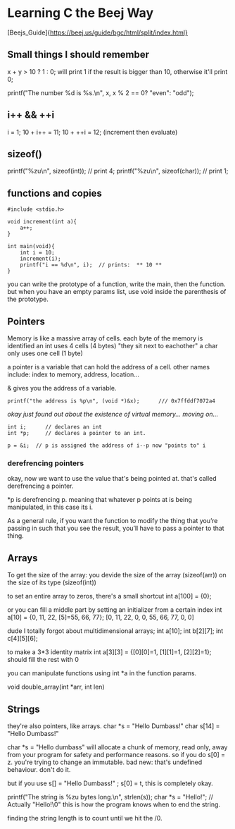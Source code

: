 # Learning C the Beej Way

[Beejs_Guide]{https://beej.us/guide/bgc/html/split/index.html}

## Small things I should remember
x + y > 10 ? 1 : 0;
will print 1 if the result is bigger than 10, otherwise it'll print 0;

printf("The number %d is %s.\n", x, x % 2 == 0? "even": "odd");

## i++ && ++i
i = 1;
10 + i++ = 11;
10 + ++i = 12; (increment then evaluate)

## sizeof()
printf("%zu\n", sizeof(int)); // print 4; 
printf("%zu\n", sizeof(char)); // print 1; 

## functions and copies

```
#include <stdio.h>

void increment(int a){
    a++;
}

int main(void){
    int i = 10;
    increment(i);
    printf("i == %d\n", i);  // prints:  ** 10 **
}
```

you can write the prototype of a function, write the main, then the function.
but when you have an empty params list, use void inside the parenthesis of the prototype.

## Pointers

Memory is like a massive array of cells.
each byte of the memory is identified
an int uses 4 cells (4 bytes) "they sit next to eachother"
a char only uses one cell (1 byte)

a pointer is a variable that can hold the address of a cell. 
other names include: index to memory, address, location...

& gives you the address of a variable.
```
printf("the address is %p\n", (void *)&x);      /// 0x7ffddf7072a4
```

*okay just found out about the existence of virtual memory... moving on...*

```
int i;      // declares an int
int *p;     // declares a pointer to an int. 

p = &i;  // p is assigned the address of i--p now "points to" i
```

### derefrencing pointers

okay, now we want to use the value that's being pointed at.
that's called derefrencing a pointer.

*p is derefrencing p.
meaning that whatever p points at is being manipulated, in this case its i.

As a general rule, if you want the function to modify the thing that you’re passing in such that you see the result, you’ll have to pass a pointer to that thing.

## Arrays

To get the size of the array: you devide the size of the array (sizeof(arr)) on the size of its type (sizeof(int)) 

to set an entire array to zeros, there's a small shortcut
int a[100] = {0};

or you can fill a middle part by setting an initializer from a certain index
int a[10] = {0, 11, 22, [5]=55, 66, 77};
[0, 11, 22, 0, 0, 55, 66, 77, 0, 0]

dude I totally forgot about multidimensional arrays;
int a[10];
int b[2][7];
int c[4][5][6];

to make a 3*3 identity matrix
int a[3][3] = {[0][0]=1, [1][1]=1, [2][2]=1};
should fill the rest with 0

you can manipulate functions using int *a in the function params.

void double_array(int *arr, int len)

## Strings 

they're also pointers, like arrays.
char *s  = "Hello Dumbass!"
char s[14] = "Hello Dumbass!" 

char *s = "Hello dumbass" will allocate a chunk of memory, read only, away from your program for safety and performance reasons.
so if you do s[0] = z. you're trying to change an immutable.
bad new: that's undefined behaviour. don't do it.

but if you use s[] = "Hello Dumbass!" ; s[0] = t, this is completely okay.

printf("The string is %zu bytes long.\n", strlen(s));
char *s = "Hello!";  // Actually "Hello!\0"
this is how the program knows when to end the string.

finding the string length is to count until we hit the /0.